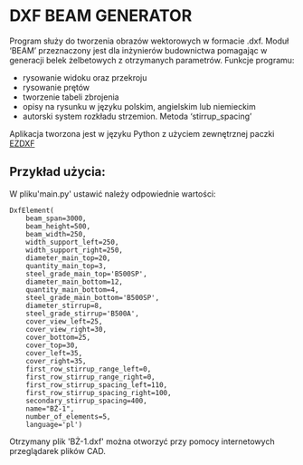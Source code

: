 # DXF BEAM GENERATOR

Program służy do tworzenia obrazów wektorowych w formacie .dxf. Moduł ‘BEAM’ przeznaczony jest dla inżynierów budownictwa pomagając w generacji belek żelbetowych z otrzymanych parametrów.
Funkcje programu:
- rysowanie widoku oraz przekroju
- rysowanie prętów
- tworzenie tabeli zbrojenia
- opisy na rysunku w języku polskim, angielskim lub niemieckim
- autorski system rozkładu strzemion. Metoda ‘stirrup_spacing’

Aplikacja tworzona jest w języku Python z użyciem zewnętrznej paczki [EZDXF](https://github.com/mozman/ezdxf)

## Przykład użycia:
W pliku'main.py' ustawić należy odpowiednie wartości:

    DxfElement(
        beam_span=3000,
        beam_height=500,
        beam_width=250,
        width_support_left=250,
        width_support_right=250,
        diameter_main_top=20,
        quantity_main_top=3,
        steel_grade_main_top='B500SP',
        diameter_main_bottom=12,
        quantity_main_bottom=4,
        steel_grade_main_bottom='B500SP',
        diameter_stirrup=8,
        steel_grade_stirrup='B500A',
        cover_view_left=25,
        cover_view_right=30,
        cover_bottom=25,
        cover_top=30,
        cover_left=35,
        cover_right=35,
        first_row_stirrup_range_left=0,
        first_row_stirrup_range_right=0,
        first_row_stirrup_spacing_left=110,
        first_row_stirrup_spacing_right=100,
        secondary_stirrup_spacing=400,
        name="BŻ-1",
        number_of_elements=5,
        language='pl')

Otrzymany plik 'BŻ-1.dxf' można otworzyć przy pomocy internetowych przeglądarek plików CAD.